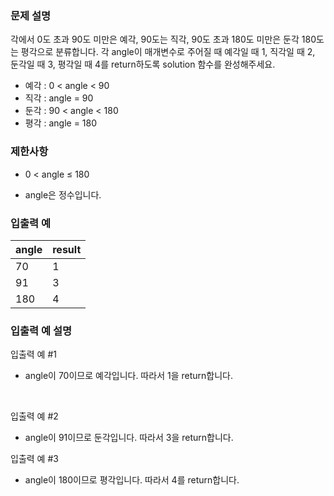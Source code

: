 ### **문제 설명**

각에서 0도 초과 90도 미만은 예각, 90도는 직각, 90도 초과 180도 미만은 둔각 180도는 평각으로 분류합니다. 각 angle이 매개변수로 주어질 때 예각일 때 1, 직각일 때 2, 둔각일 때 3, 평각일 때 4를 return하도록 solution 함수를 완성해주세요.

- 예각 : 0 < angle < 90
- 직각 : angle = 90
- 둔각 : 90 < angle < 180
- 평각 : angle = 180

### **제한사항**

- 0 < angle ≤ 180

- angle은 정수입니다.

### **입출력 예**

| angle | result |
| ----- | ------ |
| 70    | 1      |
| 91    | 3      |
| 180   | 4      |

### **입출력 예 설명**

입출력 예 #1

- angle이 70이므로 예각입니다. 따라서 1을 return합니다.

  <br>

입출력 예 #2

- angle이 91이므로 둔각입니다. 따라서 3을 return합니다.

입출력 예 #3

- angle이 180이므로 평각입니다. 따라서 4를 return합니다.
